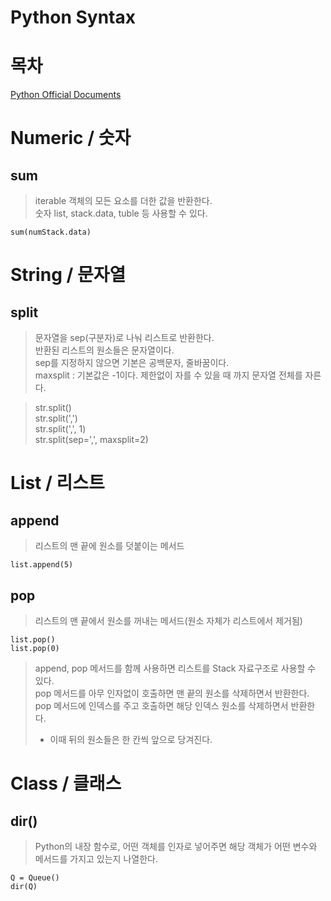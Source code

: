 # Python Syntax

# 목차

[Python Official Documents](https://docs.python.org/ko/3.13/library/functions.html)

# Numeric / 숫자
## sum
> iterable 객체의 모든 요소를 더한 값을 반환한다.  
> 숫자 list, stack.data, tuble 등 사용할 수 있다.
```
sum(numStack.data)
```  
# String / 문자열
## split
> 문자열을 sep(구분자)로 나눠 리스트로 반환한다.  
> 반환된 리스트의 원소들은 문자열이다.  
> sep를 지정하지 않으면 기본은 공백문자, 줄바꿈이다.  
> maxsplit : 기본값은 -1이다. 제한없이 자를 수 있을 때 까지 문자열 전체를 자른다.

> str.split()  
> str.split(',')  
> str.split(',', 1)  
> str.split(sep=',', maxsplit=2)  

# List / 리스트
## append
> 리스트의 맨 끝에 원소를 덧붙이는 메서드
```
list.append(5)
```
## pop
> 리스트의 맨 끝에서 원소를 꺼내는 메서드(원소 자체가 리스트에서 제거됨)
```
list.pop()
list.pop(0)
```
> append, pop 메서드를 함께 사용하면 리스트를 Stack 자료구조로 사용할 수 있다.  
> pop 메서드를 아무 인자없이 호출하면 맨 끝의 원소를 삭제하면서 반환한다.  
> pop 메서드에 인덱스를 주고 호출하면 해당 인덱스 원소를 삭제하면서 반환한다.  
> - 이때 뒤의 원소들은 한 칸씩 앞으로 당겨진다.

# Class / 클래스
## dir()
> Python의 내장 함수로, 어떤 객체를 인자로 넣어주면 해당 객체가 어떤 변수와 메서드를 가지고 있는지 나열한다.
```
Q = Queue()
dir(Q)
```